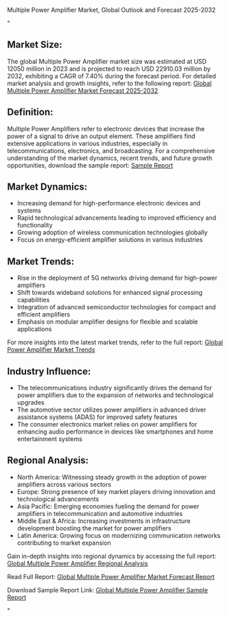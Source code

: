 Multiple Power Amplifier Market, Global Outlook and Forecast 2025-2032

"<html>
<body>

<h2>Market Size:</h2>
<p>The global Multiple Power Amplifier market size was estimated at USD 12050 million in 2023 and is projected to reach USD 22910.03 million by 2032, exhibiting a CAGR of 7.40% during the forecast period. For detailed market analysis and growth insights, refer to the following report: <a href='https://www.statsmarketresearch.com/global-multiple-power-amplifier-forecast-2025-2032-801-8028535'>Global Multiple Power Amplifier Market Forecast 2025-2032</a></p>

<h2>Definition:</h2>
<p>Multiple Power Amplifiers refer to electronic devices that increase the power of a signal to drive an output element. These amplifiers find extensive applications in various industries, especially in telecommunications, electronics, and broadcasting. For a comprehensive understanding of the market dynamics, recent trends, and future growth opportunities, download the sample report: <a href='https://www.statsmarketresearch.com/download-free-sample/8028535/global-multiple-power-amplifier-forecast-2025-2032-801'>Sample Report</a></p>

<h2>Market Dynamics:</h2>
<ul>
<li>Increasing demand for high-performance electronic devices and systems</li>
<li>Rapid technological advancements leading to improved efficiency and functionality</li>
<li>Growing adoption of wireless communication technologies globally</li>
<li>Focus on energy-efficient amplifier solutions in various industries</li>
</ul>

<h2>Market Trends:</h2>
<ul>
<li>Rise in the deployment of 5G networks driving demand for high-power amplifiers</li>
<li>Shift towards wideband solutions for enhanced signal processing capabilities</li>
<li>Integration of advanced semiconductor technologies for compact and efficient amplifiers</li>
<li>Emphasis on modular amplifier designs for flexible and scalable applications</li>
</ul>
<p>For more insights into the latest market trends, refer to the full report: <a href='https://www.statsmarketresearch.com/global-multiple-power-amplifier-forecast-2025-2032-801-8028535'>Global Power Amplifier Market Trends</a></p>

<h2>Industry Influence:</h2>
<ul>
<li>The telecommunications industry significantly drives the demand for power amplifiers due to the expansion of networks and technological upgrades</li>
<li>The automotive sector utilizes power amplifiers in advanced driver assistance systems (ADAS) for improved safety features</li>
<li>The consumer electronics market relies on power amplifiers for enhancing audio performance in devices like smartphones and home entertainment systems</li>
</ul>

<h2>Regional Analysis:</h2>
<ul>
<li>North America: Witnessing steady growth in the adoption of power amplifiers across various sectors</li>
<li>Europe: Strong presence of key market players driving innovation and technological advancements</li>
<li>Asia Pacific: Emerging economies fueling the demand for power amplifiers in telecommunication and automotive industries</li>
<li>Middle East & Africa: Increasing investments in infrastructure development boosting the market for power amplifiers</li>
<li>Latin America: Growing focus on modernizing communication networks contributing to market expansion</li>
</ul>
<p>Gain in-depth insights into regional dynamics by accessing the full report: <a href='https://www.statsmarketresearch.com/global-multiple-power-amplifier-forecast-2025-2032-801-8028535'>Global Multiple Power Amplifier Regional Analysis</a></p>

<p>Read Full Report: <a href='https://www.statsmarketresearch.com/global-multiple-power-amplifier-forecast-2025-2032-801-8028535'>Global Multiple Power Amplifier Market Forecast Report</a></p>
<p>Download Sample Report Link: <a href='https://www.statsmarketresearch.com/download-free-sample/8028535/global-multiple-power-amplifier-forecast-2025-2032-801'>Global Multiple Power Amplifier Sample Report</a></p>

</body>
</html>"
